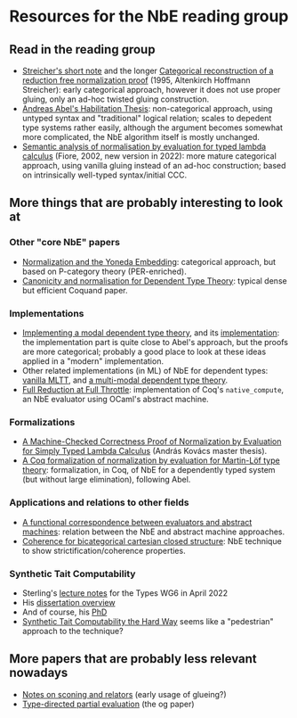 # Resources for the NbE reading group

## Read in the reading group

- [Streicher's short note](https://www2.mathematik.tu-darmstadt.de/~streicher/snbe.pdf) and the longer [Categorical reconstruction of a reduction free normalization proof](https://www.tcs.ifi.lmu.de/mitarbeiter/martin-hofmann/pdfs/categoricalreconstruction.pdf) (1995, Altenkirch Hoffmann Streicher): early categorical approach, however it does not use proper gluing, only an ad-hoc twisted gluing construction.
- [Andreas Abel's Habilitation Thesis](https://www.cse.chalmers.se/~abela/publications.html#habil): non-categorical approach, using untyped syntax and "traditional" logical relation; scales to depedent type systems rather easily, although the argument becomes somewhat more complicated, the NbE algorithm itself is mostly unchanged.
- [Semantic analysis of normalisation by evaluation for typed lambda calculus](https://www.cambridge.org/core/journals/mathematical-structures-in-computer-science/article/semantic-analysis-of-normalisation-by-evaluation-for-typed-lambda-calculus/E3727362B3E059149680CC3482FFDCFC) (Fiore, 2002, new version in 2022): more mature categorical approach, using vanilla gluing instead of an ad-hoc construction; based on intrinsically well-typed syntax/initial CCC.

## More things that are probably interesting to look at

### Other "core NbE" papers

- [Normalization and the Yoneda Embedding](https://www.cambridge.org/core/services/aop-cambridge-core/content/view/52CC6B0D0961F134ABF28BF6A824D45B/S0960129597002508a.pdf/normalization-and-the-yoneda-embedding.pdf): categorical approach, but based on P-category theory (PER-enriched).
- [Canonicity and normalisation for Dependent Type Theory](https://arxiv.org/abs/1810.09367): typical dense but efficient Coquand paper.

### Implementations

- [Implementing a modal dependent type theory](https://dl.acm.org/doi/abs/10.1145/3341711), and its [implementation](https://github.com/jozefg/blott): the implementation part is quite close to Abel's approach, but the proofs are more categorical; probably a good place to look at these ideas applied in a "modern" implementation.
- Other related implementations (in ML) of NbE for dependent types: [vanilla MLTT](https://github.com/jozefg/nbe-for-mltt), and [a multi-modal dependent type theory](https://github.com/logsem/mitten_preorder).
- [Full Reduction at Full Throttle](https://link.springer.com/chapter/10.1007/978-3-642-25379-9_26): implementation of Coq's `native_compute`, an NbE evaluator using OCaml's abstract machine.

### Formalizations

- [A Machine-Checked Correctness Proof of Normalization by Evaluation for Simply Typed Lambda Calculus](https://andraskovacs.github.io/pdfs/mscthesis.pdf) (András Kovács master thesis).
- [A Coq formalization of normalization by evaluation for Martin-Löf type theory](https://dl.acm.org/doi/abs/10.1145/3167091): formalization, in Coq, of NbE for a dependently typed system (but without large elimination), following Abel.

### Applications and relations to other fields

- [A functional correspondence between evaluators and abstract machines](https://dl.acm.org/doi/abs/10.1145/888251.888254): relation between the NbE and abstract machine approaches.
- [Coherence for bicategorical cartesian closed structure](https://www.cambridge.org/core/journals/mathematical-structures-in-computer-science/article/coherence-for-bicategorical-cartesian-closed-structure/9AF32A2CDBDD01A5FB01D9D6DDCD80F0): NbE technique to show strictification/coherence properties.

### Synthetic Tait Computability

- Sterling's [lecture notes](https://www.jonmsterling.com/papers/sterling-2022-naive.pdf) for the Types WG6 in April 2022
- His [dissertation overview](https://www.jonmsterling.com/forest/trees/jms-000q/)
- And of course, his [PhD](https://www.jonmsterling.com/bibliography.html#dissertations)
- [Synthetic Tait Computability the Hard Way](https://arxiv.org/abs/2310.02051) seems like a "pedestrian" approach to the technique?

## More papers that are probably less relevant nowadays

- [Notes on sconing and relators](https://link.springer.com/chapter/10.1007/3-540-56992-8_21) (early usage of glueing?)
- [Type-directed partial evaluation](https://dl.acm.org/doi/abs/10.1145/237721.237784) (the og paper)
